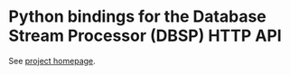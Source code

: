 # Python bindings for the Database Stream Processor (DBSP) HTTP API

See [project homepage](https://github.com/vmware/database-stream-processor).
